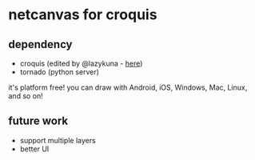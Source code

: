 netcanvas for croquis
=====================

dependency
---------------------
* croquis (edited by @lazykuna - [here](https://github.com/kuna/croquis.js/tree/master/extension))
* tornado (python server)

it's platform free! you can draw with Android, iOS, Windows, Mac, Linux, and so on!

future work
---------------------
* support multiple layers
* better UI